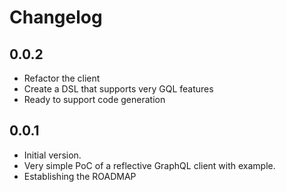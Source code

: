 # Changelog

## 0.0.2

- Refactor the client
- Create a DSL that supports very GQL features
- Ready to support code generation

## 0.0.1

- Initial version.
- Very simple PoC of a reflective GraphQL client with example.
- Establishing the ROADMAP
